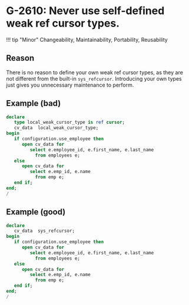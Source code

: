 # G-2610: Never use self-defined weak ref cursor types.

!!! tip "Minor"
    Changeability, Maintainability, Portability, Reusability

## Reason

There is no reason to define your own weak ref cursor types, as they are not different from the built-in `sys_refcursor`. Introducing your own types just gives you unnecessary maintenance to perform.

## Example (bad)

``` sql
declare
   type local_weak_cursor_type is ref cursor;
   cv_data  local_weak_cursor_type;
begin
   if configuration.use_employee then
      open cv_data for
         select e.employee_id, e.first_name, e.last_name
           from employees e;
   else
      open cv_data for
         select e.emp_id, e.name
           from emp e;
   end if;
end;
/
```

## Example (good)

``` sql
declare
   cv_data  sys_refcursor;
begin
   if configuration.use_employee then
      open cv_data for
         select e.employee_id, e.first_name, e.last_name
           from employees e;
   else
      open cv_data for
         select e.emp_id, e.name
           from emp e;
   end if;
end;
/
```